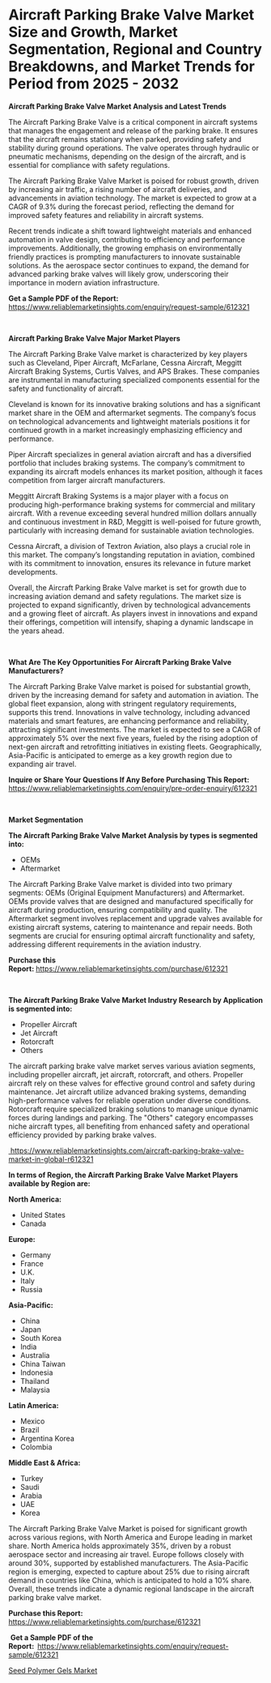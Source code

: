 <p><h1>Aircraft Parking Brake Valve Market Size and Growth, Market Segmentation, Regional and Country Breakdowns, and Market Trends for Period from 2025 -  2032</h1></p><p><strong>Aircraft Parking Brake Valve Market Analysis and Latest Trends</strong></p>
<p><p>The Aircraft Parking Brake Valve is a critical component in aircraft systems that manages the engagement and release of the parking brake. It ensures that the aircraft remains stationary when parked, providing safety and stability during ground operations. The valve operates through hydraulic or pneumatic mechanisms, depending on the design of the aircraft, and is essential for compliance with safety regulations.</p><p>The Aircraft Parking Brake Valve Market is poised for robust growth, driven by increasing air traffic, a rising number of aircraft deliveries, and advancements in aviation technology. The market is expected to grow at a CAGR of 9.3% during the forecast period, reflecting the demand for improved safety features and reliability in aircraft systems. </p><p>Recent trends indicate a shift toward lightweight materials and enhanced automation in valve design, contributing to efficiency and performance improvements. Additionally, the growing emphasis on environmentally friendly practices is prompting manufacturers to innovate sustainable solutions. As the aerospace sector continues to expand, the demand for advanced parking brake valves will likely grow, underscoring their importance in modern aviation infrastructure.</p></p>
<p><strong>Get a Sample PDF of the Report:&nbsp;</strong> <a href="https://www.reliablemarketinsights.com/enquiry/request-sample/612321?utm_campaign=3036&utm_medium=2&utm_source=Github&utm_content=ia&utm_term=29032025&utm_id=aircraft-parking-brake-valve">https://www.reliablemarketinsights.com/enquiry/request-sample/612321</a></p>
<p>&nbsp;</p>
<p><strong>Aircraft Parking Brake Valve Major Market Players</strong></p>
<p><p>The Aircraft Parking Brake Valve market is characterized by key players such as Cleveland, Piper Aircraft, McFarlane, Cessna Aircraft, Meggitt Aircraft Braking Systems, Curtis Valves, and APS Brakes. These companies are instrumental in manufacturing specialized components essential for the safety and functionality of aircraft.</p><p>Cleveland is known for its innovative braking solutions and has a significant market share in the OEM and aftermarket segments. The company’s focus on technological advancements and lightweight materials positions it for continued growth in a market increasingly emphasizing efficiency and performance.</p><p>Piper Aircraft specializes in general aviation aircraft and has a diversified portfolio that includes braking systems. The company’s commitment to expanding its aircraft models enhances its market position, although it faces competition from larger aircraft manufacturers. </p><p>Meggitt Aircraft Braking Systems is a major player with a focus on producing high-performance braking systems for commercial and military aircraft. With a revenue exceeding several hundred million dollars annually and continuous investment in R&D, Meggitt is well-poised for future growth, particularly with increasing demand for sustainable aviation technologies.</p><p>Cessna Aircraft, a division of Textron Aviation, also plays a crucial role in this market. The company’s longstanding reputation in aviation, combined with its commitment to innovation, ensures its relevance in future market developments. </p><p>Overall, the Aircraft Parking Brake Valve market is set for growth due to increasing aviation demand and safety regulations. The market size is projected to expand significantly, driven by technological advancements and a growing fleet of aircraft. As players invest in innovations and expand their offerings, competition will intensify, shaping a dynamic landscape in the years ahead.</p></p>
<p>&nbsp;</p>
<p><strong>What Are The Key Opportunities For Aircraft Parking Brake Valve Manufacturers?</strong></p>
<p><p>The Aircraft Parking Brake Valve market is poised for substantial growth, driven by the increasing demand for safety and automation in aviation. The global fleet expansion, along with stringent regulatory requirements, supports this trend. Innovations in valve technology, including advanced materials and smart features, are enhancing performance and reliability, attracting significant investments. The market is expected to see a CAGR of approximately 5% over the next five years, fueled by the rising adoption of next-gen aircraft and retrofitting initiatives in existing fleets. Geographically, Asia-Pacific is anticipated to emerge as a key growth region due to expanding air travel.</p></p>
<p><strong>Inquire or Share Your Questions If Any Before Purchasing This Report:</strong> <a href="https://www.reliablemarketinsights.com/enquiry/pre-order-enquiry/612321?utm_campaign=3036&utm_medium=2&utm_source=Github&utm_content=ia&utm_term=29032025&utm_id=aircraft-parking-brake-valve">https://www.reliablemarketinsights.com/enquiry/pre-order-enquiry/612321</a></p>
<p>&nbsp;</p>
<p><strong>Market Segmentation</strong></p>
<p><strong>The Aircraft Parking Brake Valve Market Analysis by types is segmented into:</strong></p>
<p><ul><li>OEMs</li><li>Aftermarket</li></ul></p>
<p><p>The Aircraft Parking Brake Valve market is divided into two primary segments: OEMs (Original Equipment Manufacturers) and Aftermarket. OEMs provide valves that are designed and manufactured specifically for aircraft during production, ensuring compatibility and quality. The Aftermarket segment involves replacement and upgrade valves available for existing aircraft systems, catering to maintenance and repair needs. Both segments are crucial for ensuring optimal aircraft functionality and safety, addressing different requirements in the aviation industry.</p></p>
<p><strong>Purchase this Report:&nbsp;</strong><a href="https://www.reliablemarketinsights.com/purchase/612321?utm_campaign=3036&utm_medium=2&utm_source=Github&utm_content=ia&utm_term=29032025&utm_id=aircraft-parking-brake-valve">https://www.reliablemarketinsights.com/purchase/612321</a></p>
<p>&nbsp;</p>
<p><strong>The Aircraft Parking Brake Valve Market Industry Research by Application is segmented into:</strong></p>
<p><ul><li>Propeller Aircraft</li><li>Jet Aircraft</li><li>Rotorcraft</li><li>Others</li></ul></p>
<p><p>The aircraft parking brake valve market serves various aviation segments, including propeller aircraft, jet aircraft, rotorcraft, and others. Propeller aircraft rely on these valves for effective ground control and safety during maintenance. Jet aircraft utilize advanced braking systems, demanding high-performance valves for reliable operation under diverse conditions. Rotorcraft require specialized braking solutions to manage unique dynamic forces during landings and parking. The "Others" category encompasses niche aircraft types, all benefiting from enhanced safety and operational efficiency provided by parking brake valves.</p></p>
<p><a href="https://www.reliablemarketinsights.com/aircraft-parking-brake-valve-market-in-global-r612321?utm_campaign=3036&utm_medium=2&utm_source=Github&utm_content=ia&utm_term=29032025&utm_id=aircraft-parking-brake-valve">&nbsp;https://www.reliablemarketinsights.com/aircraft-parking-brake-valve-market-in-global-r612321</a></p>
<p><strong>In terms of Region, the Aircraft Parking Brake Valve Market Players available by Region are:</strong></p>
<p>
    <p> <strong> North America: </strong>
        <ul>
            <li>United States</li>
            <li>Canada</li>
        </ul>
        </p> 
    <p> <strong> Europe: </strong>
        <ul>
            <li>Germany</li>
            <li>France</li>
            <li>U.K.</li>
            <li>Italy</li>
            <li>Russia</li>
        </ul>
        </p> 
    <p> <strong> Asia-Pacific: </strong>
        <ul>
            <li>China</li>
            <li>Japan</li>
            <li>South Korea</li>
            <li>India</li>
            <li>Australia</li>
            <li>China Taiwan</li>
            <li>Indonesia</li>
            <li>Thailand</li>
            <li>Malaysia</li>
        </ul>
        </p> 
    <p> <strong> Latin America: </strong>
        <ul>
            <li>Mexico</li>
            <li>Brazil</li>
            <li>Argentina Korea</li>
            <li>Colombia</li>
        </ul>
        </p> 
    <p> <strong> Middle East & Africa: </strong>
        <ul>
            <li>Turkey</li>
            <li>Saudi</li>
            <li>Arabia</li>
            <li>UAE</li>
            <li>Korea</li>
        </ul>
    </p>
    </p>
<p><p>The Aircraft Parking Brake Valve Market is poised for significant growth across various regions, with North America and Europe leading in market share. North America holds approximately 35%, driven by a robust aerospace sector and increasing air travel. Europe follows closely with around 30%, supported by established manufacturers. The Asia-Pacific region is emerging, expected to capture about 25% due to rising aircraft demand in countries like China, which is anticipated to hold a 10% share. Overall, these trends indicate a dynamic regional landscape in the aircraft parking brake valve market.</p></p>
<p><strong>Purchase this Report: </strong><a href="https://www.reliablemarketinsights.com/purchase/612321?utm_campaign=3036&utm_medium=2&utm_source=Github&utm_content=ia&utm_term=29032025&utm_id=aircraft-parking-brake-valve">https://www.reliablemarketinsights.com/purchase/612321</a></p>
<p>&nbsp;<strong>Get a Sample PDF of the Report:&nbsp;&nbsp;</strong><a href="https://www.reliablemarketinsights.com/enquiry/request-sample/612321?utm_campaign=3036&utm_medium=2&utm_source=Github&utm_content=ia&utm_term=29032025&utm_id=aircraft-parking-brake-valve">https://www.reliablemarketinsights.com/enquiry/request-sample/612321</a></p>
<p><strong></strong></p>
<p><p><a href="https://github.com/micbotam/Market-Research-Report-List-1/blob/main/seed-polymer-gels-market.md?utm_campaign=3036&utm_medium=2&utm_source=Github&utm_content=ia&utm_term=29032025&utm_id=aircraft-parking-brake-valve">Seed Polymer Gels Market</a></p></p>